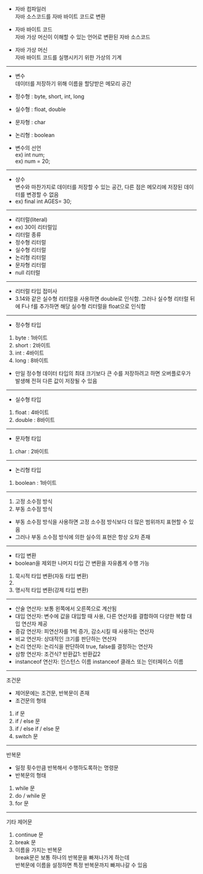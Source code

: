 - 자바 컴파일러  
  자바 소스코드를 자바 바이트 코드로 변환


- 자바 바이트 코드  
  자바 가상 머신이 이해할 수 있는 언어로 변환된 자바 소스코드


- 자바 가상 머신  
  자바 바이트 코드를 실행시키기 위한 가상의 기계

-------
- 변수  
  데이터를 저장하기 위해 이름을 할당받은 메모리 공간
- 정수형 : byte, short, int, long

- 실수형 : float, double

- 문자형 : char

- 논리형 : boolean
- 변수의 선언  
  ex) int num;  
  ex) num = 20;

---
- 상수  
  변수와 마찬가지로 데이터를 저장할 수 있는 공간, 다른 점은 메모리에 저장된 데이터를
  변경할 수 없음
- ex) final int AGES= 30;

---
- 리터럴(literal)
- ex) 30이 리터럴임
- 리터럴 종류
- 정수형 리터럴
- 실수형 리터럴
- 논리형 리터럴
- 문자형 리터럴
- null 리터럴

---
- 리터럴 타입 접미사
- 3.14와 같은 실수형 리터럴을 사용하면 double로 인식함.
  그러나 실수형 리터럴 뒤에 F나 f를 추가하면 해당 실수형 리터럴을 float으로 인식함
---
- 정수형 타입
1. byte
   : 1바이트
2. short
   : 2바이트
3. int
   : 4바이트
4. long
   : 8바이트
- 만일 정수형 데이터 타입의 최대 크기보다 큰 수를 저장하려고 하면 오버플로우가 발생해
  전혀 다른 값이 저장될 수 있음
 ---
- 실수형 타입
1. float
   : 4바이트
2. double
   : 8바이트
---
- 문자형 타입
1. char
   : 2바이트
---
- 논리형 타입
1. boolean
   : 1바이트
---
1. 고정 소수점 방식
2. 부동 소수점 방식
- 부동 소수점 방식을 사용하면 고정 소수점 방식보다 더 많은 범위까지 표현할 수 있음
- 그러나 부동 소수점 방식에 의한 실수의 표현은 항상 오차 존재
---
- 타입 변환
- boolean을 제외한 나머지 타입 간 변환을 자유롭게 수행 가능
1. 묵시적 타입 변환(자동 타입 변환)
2. 
3. 명시적 타입 변환(강제 타입 변환)
---
- 산술 연산자: 보통 왼쪽에서 오른쪽으로 계산됨
- 대입 연산자: 변수에 값을 대입할 때 사용, 다른 연산자를 결합하여 다양한 복합 대입 연산자 제공
- 증감 연산자: 피연산자를 1씩 증가, 감소시킬 때 사용하는 연산자
- 비교 연산자: 상대적인 크기를 판단하는 연산자
- 논리 연산자: 논리식을 판단하여 true, false를 결정하는 연산자
- 삼항 연산자: 조건식? 반환값1: 반환값2
- instanceof 연산자: 인스턴스 이름 instanceof 클래스 또는 인터페이스 이름
---
조건문

- 제어문에는 조건문, 반복문이 존재
- 조건문의 형태
1. if 문
2. if / else 문
3. if / else if / else 문
4. switch 문

---
반복문

- 일정 횟수만큼 반복해서 수행하도록하는 명령문
- 반복문의 형태
1. while 문
2. do / while 문
3. for 문

---
기타 제어문
1. continue 문
2. break 문
3. 이름을 가지는 반복문  
   break문은 보통 하나의 반복문을 빠져나가게 하는데  
   반복문에 이름을 설정하면 특정 반복문까지 빠져나갈 수 있음